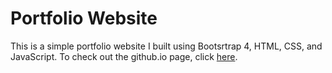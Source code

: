 # Portfolio Website

This is a simple portfolio website I built using Bootsrtrap 4, HTML, CSS, and JavaScript. To check out the github.io page, click [here](https://jhunschejones.github.io/).
